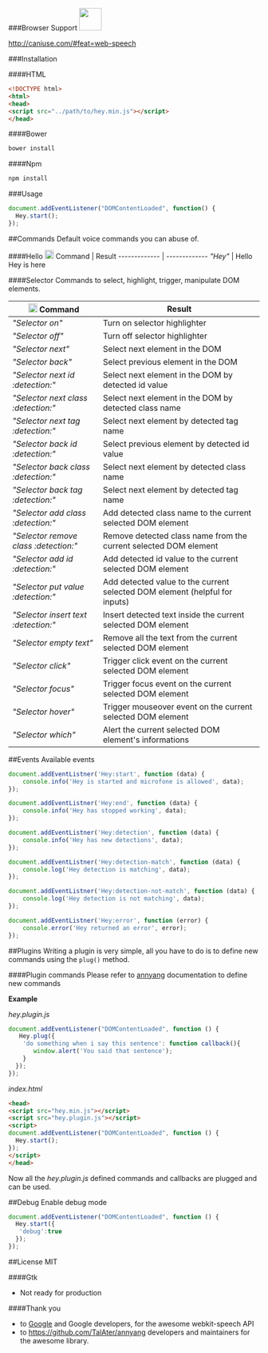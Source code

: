 ###Browser Support
<img src="https://upload.wikimedia.org/wikipedia/commons/thumb/e/e2/Google_Chrome_icon_(2011).svg/1024px-Google_Chrome_icon_(2011).svg.png" width="45"/>

http://caniuse.com/#feat=web-speech

###Installation

####HTML
```html
<!DOCTYPE html>
<html>
<head>
<script src="../path/to/hey.min.js"></script>
</head>
```
####Bower
```bash
bower install
```

####Npm
```bash
npm install
```

###Usage
```javascript
document.addEventListener("DOMContentLoaded", function() {
  Hey.start();
});
```
##Commands
Default voice commands you can abuse of.

####Hello
<img src="http://i.imgur.com/2JA16e5.png" width="18"/> Command  | Result
------------- | -------------
_"Hey"_  | Hello Hey is here


####Selector
Commands to select, highlight, trigger, manipulate DOM elements.

<img src="http://i.imgur.com/2JA16e5.png" width="18"/> Command  | Result
------------- | -------------
 _"Selector on"_  | Turn on selector highlighter
 _"Selector off"_ | Turn off selector highlighter
 _"Selector next"_  | Select next element in the DOM
 _"Selector back"_  | Select previous element in the DOM
 _"Selector next id :detection:"_  | Select next element in the DOM by detected id value
 _"Selector next class :detection:"_  | Select next element in the DOM by detected class name
 _"Selector next tag :detection:"_  | Select next element by detected tag name
 _"Selector back id :detection:"_  | Select previous element by detected id value
 _"Selector back class :detection:"_  | Select next element by detected class name
 _"Selector back tag :detection:"_  | Select next element by detected tag name
 _"Selector add class :detection:"_  | Add detected class name to the current selected DOM element
 _"Selector remove class :detection:"_  | Remove detected class name from the current selected DOM element
 _"Selector add id :detection:"_  | Add detected id value to the current selected DOM element
 _"Selector put value :detection:"_  | Add detected value to the current selected DOM element (helpful for inputs)
 _"Selector insert text :detection:"_  | Insert detected text inside the current selected DOM element
 _"Selector empty text"_  | Remove all the text from the current selected DOM element
 _"Selector click"_  | Trigger click event on the current selected DOM element
 _"Selector focus"_  | Trigger focus event on the current selected DOM element
 _"Selector hover"_  | Trigger mouseover event on the current selected DOM element
 _"Selector which"_  | Alert the current selected DOM element's informations

##Events
Available events
```javascript
document.addEventListner('Hey:start', function (data) {
	console.info('Hey is started and microfone is allowed', data);
});

document.addEventListner('Hey:end', function (data) {
	console.info('Hey has stopped working', data);
});

document.addEventListner('Hey:detection', function (data) {
	console.info('Hey has new detections', data);
});

document.addEventListner('Hey:detection-match', function (data) {
	console.log('Hey detection is matching', data);
});

document.addEventListner('Hey:detection-not-match', function (data) {
	console.log('Hey detection is not matching', data);
});

document.addEventListner('Hey:error', function (error) {
	console.error('Hey returned an error', error);
});
```

##Plugins
Writing a plugin is very simple, all you have to do is to define new commands using the ```plug()``` method.

####Plugin commands
Please refer to [annyang](https://github.com/TalAter/annyang/blob/master/docs/README.md#commands-object) documentation to define new commands

**Example**


_hey.plugin.js_
```javascript
document.addEventListener("DOMContentLoaded", function () {
   Hey.plug({
    'do something when i say this sentence': function callback(){
       window.alert('You said that sentence');
    }
  });
});
```
_index.html_
```html
<head>
<script src="hey.min.js"></script>
<script src="hey.plugin.js"></script>
<script>
document.addEventListener("DOMContentLoaded", function () {
  Hey.start();
});
</script>
</head>
```
Now all the _hey.plugin.js_ defined commands and callbacks are plugged and can be used.

##Debug
Enable debug mode
```javascript
document.addEventListener("DOMContentLoaded", function () {
  Hey.start({
   'debug':true
  });
});
```
##License
MIT

####Gtk
- Not ready for production

####Thank you
- to [Google](google.com) and Google developers, for the awesome webkit-speech API
- to https://github.com/TalAter/annyang developers and maintainers for the awesome library.
